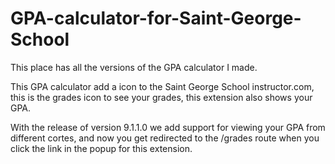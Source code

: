 # GPA-calculator-for-Saint-George-School
This place has all the versions of the GPA calculator I made.

This GPA calculator add a icon to the Saint George School instructor.com, this is the grades icon to see your grades, this extension also shows your GPA.

With the release of version 9.1.1.0 we add support for viewing your GPA from different cortes, and now you get redirected to the /grades route when you click the link in the popup for this extension.
